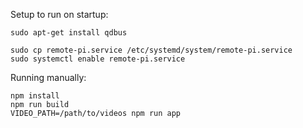 Setup to run on startup:
```
sudo apt-get install qdbus

sudo cp remote-pi.service /etc/systemd/system/remote-pi.service
sudo systemctl enable remote-pi.service
```

Running manually:
```
npm install
npm run build
VIDEO_PATH=/path/to/videos npm run app
```
